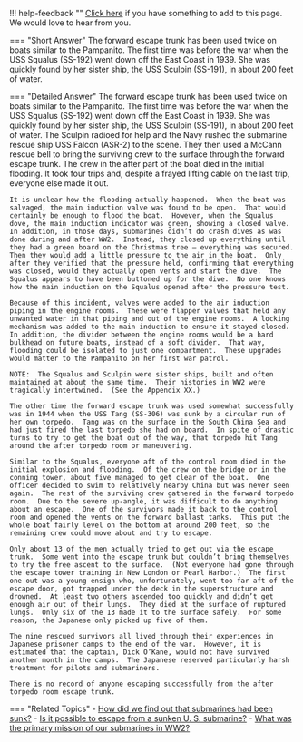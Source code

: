 !!! help-feedback ""
    [Click here](https://other.example.com/feedback) if you have something to add to this page. We would love to hear from you.

=== "Short Answer"
    The forward escape trunk has been used twice on boats similar to the Pampanito. The first time was before the war when the USS Squalus (SS-192) went down off the East Coast in 1939. She was quickly found by her sister ship, the USS Sculpin (SS-191), in about 200 feet of water.

=== "Detailed Answer"
    The forward escape trunk has been used twice on boats similar to the Pampanito.  The first time was before the war when the USS Squalus (SS-192) went down off the East Coast in 1939.  She was quickly found by her sister ship, the USS Sculpin (SS-191), in about 200 feet of water.  The Sculpin radioed for help and the Navy rushed the submarine rescue ship USS Falcon (ASR-2) to the scene.  They then used a McCann rescue bell to bring the surviving crew to the surface through the forward escape trunk.  The crew in the after part of the boat died in the initial flooding.  It took four trips and, despite a frayed lifting cable on the last trip, everyone else made it out.
    
    It is unclear how the flooding actually happened.  When the boat was salvaged, the main induction valve was found to be open.  That would certainly be enough to flood the boat.  However, when the Squalus dove, the main induction indicator was green, showing a closed valve.  In addition, in those days, submarines didn’t do crash dives as was done during and after WW2.  Instead, they closed up everything until they had a green board on the Christmas tree – everything was secured.  Then they would add a little pressure to the air in the boat.  Only after they verified that the pressure held, confirming that everything was closed, would they actually open vents and start the dive.  The Squalus appears to have been buttoned up for the dive.  No one knows how the main induction on the Squalus opened after the pressure test.
    
    Because of this incident, valves were added to the air induction piping in the engine rooms.  These were flapper valves that held any unwanted water in that piping and out of the engine rooms.  A locking mechanism was added to the main induction to ensure it stayed closed.  In addition, the divider between the engine rooms would be a hard bulkhead on future boats, instead of a soft divider.  That way, flooding could be isolated to just one compartment.  These upgrades would matter to the Pampanito on her first war patrol.
    
    NOTE:  The Squalus and Sculpin were sister ships, built and often maintained at about the same time.  Their histories in WW2 were tragically intertwined.  (See the Appendix XX.)
    
    The other time the forward escape trunk was used somewhat successfully was in 1944 when the USS Tang (SS-306) was sunk by a circular run of her own torpedo.  Tang was on the surface in the South China Sea and had just fired the last torpedo she had on board.  In spite of drastic turns to try to get the boat out of the way, that torpedo hit Tang around the after torpedo room or maneuvering.
    
    Similar to the Squalus, everyone aft of the control room died in the initial explosion and flooding.  Of the crew on the bridge or in the conning tower, about five managed to get clear of the boat.  One officer decided to swim to relatively nearby China but was never seen again.  The rest of the surviving crew gathered in the forward torpedo room.  Due to the severe up-angle, it was difficult to do anything about an escape.  One of the survivors made it back to the control room and opened the vents on the forward ballast tanks.  This put the whole boat fairly level on the bottom at around 200 feet, so the remaining crew could move about and try to escape.
    
    Only about 13 of the men actually tried to get out via the escape trunk.  Some went into the escape trunk but couldn’t bring themselves to try the free ascent to the surface.  (Not everyone had gone through the escape tower training in New London or Pearl Harbor.)  The first one out was a young ensign who, unfortunately, went too far aft of the escape door, got trapped under the deck in the superstructure and drowned.  At least two others ascended too quickly and didn’t get enough air out of their lungs.  They died at the surface of ruptured lungs.  Only six of the 13 made it to the surface safely.  For some reason, the Japanese only picked up five of them.
    
    The nine rescued survivors all lived through their experiences in Japanese prisoner camps to the end of the war.  However, it is estimated that the captain, Dick O’Kane, would not have survived another month in the camps.  The Japanese reserved particularly harsh treatment for pilots and submariners.
    
    There is no record of anyone escaping successfully from the after torpedo room escape trunk.

=== "Related Topics"
    - [How did we find out that submarines had been sunk?](./how-did-we-find-out-that-submarines-had-been-sunk.md)
    - [Is it possible to escape from a sunken U. S. submarine?](./is-it-possible-to-escape-from-a-sunken-u-s-submarine.md)
    - [What was the primary mission of our submarines in WW2?](./what-was-the-primary-mission-of-our-submarines-in-ww2.md)
